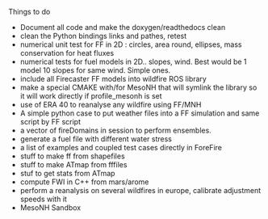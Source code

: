 Things to do
- Document all code and make the doxygen/readthedocs clean
- clean the Python bindings links and pathes, retest
- numerical unit test for FF in 2D : circles, area round, ellipses, mass conservation for heat fluxes
- numerical tests for fuel models in 2D.. slopes, wind. Best would be 1 model 10 slopes for same wind. Simple ones.
- include all Firecaster FF models into wildfire ROS library
- make a special CMAKE with/for MesoNH that will symlink the library so it will work directly if profile_mesonh is set
- use of ERA 40 to reanalyse any wildfire using FF/MNH
- A simple python case to put weather files into a FF simulation and same script by FF script
- a vector of fireDomains in session to perform ensembles.
- generate a fuel file with different water stress
- a list of examples and coupled test cases directly in ForeFire
- stuff to make ff from shapefiles
- stuff to make ATmap from fffiles
- stuf to get stats from ATmap
- compute FWI in C++ from mars/arome
- perform a reanalysis on several wildfires in europe, calibrate adjustment speeds with it
- MesoNH Sandbox